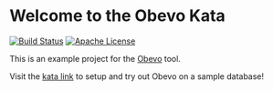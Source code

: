 # Welcome to the Obevo Kata

[![Build Status](https://travis-ci.org/goldmansachs/obevo-kata.svg?branch=master)](https://travis-ci.org/goldmansachs/obevo-kata) [![Apache License](https://img.shields.io/badge/License-Apache%202-blue.svg)](LICENSE.txt)

This is an example project for the [Obevo](https://github.com/goldmansachs/obevo) tool.

Visit the [kata link](internal/doc/kata.md) to setup and try out Obevo on a sample database!
